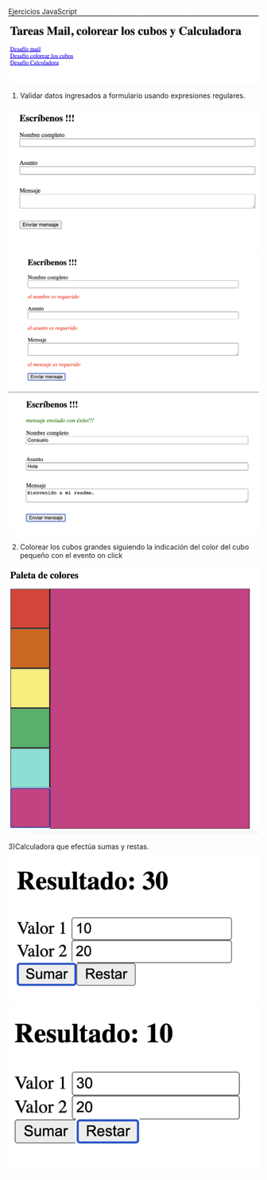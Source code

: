 Ejercicios JavaScript 
<img src="img/Captura de Pantalla 2022-08-08 a la(s) 16.08.53.png">

1) Validar datos ingresados a formulario usando expresiones regulares.
<img src="img/Captura de Pantalla 2022-08-08 a la(s) 16.09.16.png">
<img src="img/Captura de Pantalla 2022-08-08 a la(s) 16.09.25.png">
<img src="img/Captura de Pantalla 2022-08-08 a la(s) 16.11.38.png">

2) Colorear los cubos grandes siguiendo la indicación del color del cubo pequeño con el evento on click
<img src="img/Captura de Pantalla 2022-08-08 a la(s) 16.15.03.png">

3)Calculadora que efectúa sumas y restas.
<img src="img/Captura de Pantalla 2022-08-08 a la(s) 16.16.11.png">
<img src="img/Captura de Pantalla 2022-08-08 a la(s) 16.16.26.png">
